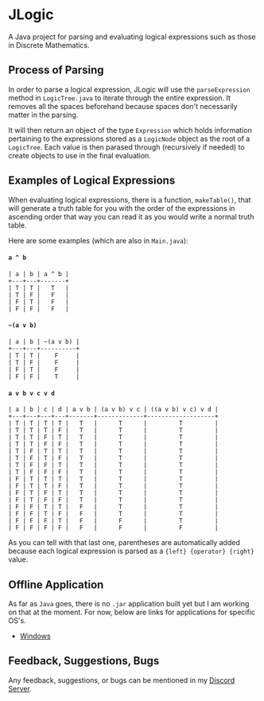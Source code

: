 # JLogic

A Java project for parsing and evaluating logical expressions such as those in Discrete Mathematics.

## Process of Parsing

In order to parse a logical expression, JLogic will use the `parseExpression` method in `LogicTree.java` to iterate through the entire expression.
It removes all the spaces beforehand because spaces don't necessarily matter in the parsing.

It will then return an object of the type `Expression` which holds information pertaining to the expressions stored as a `LogicNode` object as the root of a `LogicTree`.
Each value is then parased through (recursively if needed) to create objects to use in the final evaluation.

## Examples of Logical Expressions

When evaluating logical expressions, there is a function, `makeTable()`, that will generate a truth table for you with the order of the expressions in ascending order
that way you can read it as you would write a normal truth table.

Here are some examples (which are also in `Main.java`):

#### `a ^ b`
```
| a | b | a ^ b |
+---+---+-------+
| T | T |   T   |
| T | F |   F   |
| F | T |   F   |
| F | F |   F   |
```

#### `~(a v b)`
```
| a | b | ~(a v b) |
+---+---+----------+
| T | T |    F     |
| T | F |    F     |
| F | T |    F     |
| F | F |    T     |
```

#### `a v b v c v d`
```
| a | b | c | d | a v b | (a v b) v c | ((a v b) v c) v d |
+---+---+---+---+-------+-------------+-------------------+
| T | T | T | T |   T   |      T      |         T         |
| T | T | T | F |   T   |      T      |         T         |
| T | T | F | T |   T   |      T      |         T         |
| T | T | F | F |   T   |      T      |         T         |
| T | F | T | T |   T   |      T      |         T         |
| T | F | T | F |   T   |      T      |         T         |
| T | F | F | T |   T   |      T      |         T         |
| T | F | F | F |   T   |      T      |         T         |
| F | T | T | T |   T   |      T      |         T         |
| F | T | T | F |   T   |      T      |         T         |
| F | T | F | T |   T   |      T      |         T         |
| F | T | F | F |   T   |      T      |         T         |
| F | F | T | T |   F   |      T      |         T         |
| F | F | T | F |   F   |      T      |         T         |
| F | F | F | T |   F   |      F      |         T         |
| F | F | F | F |   F   |      F      |         F         |
```

As you can tell with that last one, parentheses are automatically added because each logical expression is parsed as a `{left} {operator} {right}` value.

## Offline Application

As far as `Java` goes, there is no `.jar` application built yet but I am working on that at the moment. For now, below are links for applications for specific OS's.
 * [Windows](https://tinyurl.copm/PyLogicW)

## Feedback, Suggestions, Bugs

Any feedback, suggestions, or bugs can be mentioned in my [Discord Server](https://discord.gg/W8yVrHt).
